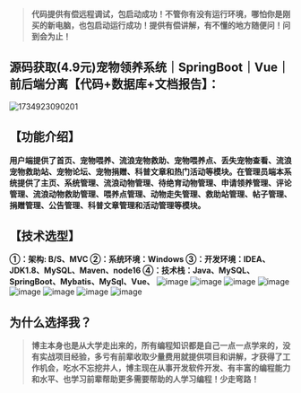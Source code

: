 > **代码提供有偿远程调试，包启动成功！不管你有没有运行环境，哪怕你是刚买的新电脑，也包启动运行成功！提供有偿讲解，有不懂的地方随便问！问到会为止！**
## 源码获取(4.9元)宠物领养系统｜SpringBoot｜Vue｜前后端分离【代码+数据库+文档报告】：

![1734923090201](https://github.com/user-attachments/assets/873ebbfd-3cda-4b80-b51f-30c1e84b7cba)

## 【功能介绍】
**用户端提供了首页、宠物喂养、流浪宠物救助、宠物喂养点、丢失宠物查看、流浪宠物救助站、宠物论坛、宠物捐赠、科普文章和热门活动等模块。在管理员端本系统提供了主页、系统管理、流浪动物管理、待绝育动物管理、申请领养管理、评论管理、流浪动物救助管理、喂养点管理、动物走失管理、救助站管理、帖子管理、捐赠管理、公告管理、科普文章管理和活动管理等模块。**
## 【技术选型】
**①：架构: B/S、MVC
②：系统环境：Windows
③：开发环境：IDEA、JDK1.8、MySQL、Maven、node16
④：技术栈：Java、MySQL、SpringBoot、Mybatis、MySql、Vue、**
![image](https://github.com/user-attachments/assets/3fa36b12-a42f-49de-9743-7a56d20bffd3)
![image](https://github.com/user-attachments/assets/0e49ebdb-59eb-4a8b-b8c4-44434f2aa135)
![image](https://github.com/user-attachments/assets/981b0e1e-832d-4cd9-b03e-6dbb75bf0715)
![image](https://github.com/user-attachments/assets/82c0cdb2-7f83-4ae4-937a-0e3fb70e2b63)
![image](https://github.com/user-attachments/assets/1e3e225c-0e8f-4ca8-b72c-410161f5a144)
![image](https://github.com/user-attachments/assets/bb93afb0-779b-485e-989e-9a80e041ccbc)
![image](https://github.com/user-attachments/assets/efa3a70b-114e-4ec9-831b-3b0267b90c40)
![image](https://github.com/user-attachments/assets/b271871e-79fc-49e9-8219-d06ed0db4657)

## 为什么选择我？

> **博主本身也是从大学走出来的，所有编程知识都是自己一点一点学来的，没有实战项目经验，多亏有前辈收取少量费用就提供项目和讲解，才获得了工作机会，吃水不忘挖井人，博主现在从事开发软件开发、有丰富的编程能力和水平、也学习前辈帮助更多需要帮助的人学习编程！少走弯路！**


